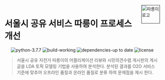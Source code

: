 <a href="">
    <img src="https://mblogthumb-phinf.pstatic.net/MjAxODA1MjdfNiAg/MDAxNTI3NDMzMTAwNDY3.31E3jwLoCUnViDVw4iNmeKaj6xoh6NMeI12JkMOifS4g.tGKVTfudBBpqcRDReEREQ5wTVOlRklJ1UKphn12jZXog.PNG.crush_on_ux/14911977598016.png?type=w800" alt="따릉이 로고" title="따릉이" align="right" height="60" />
</a>

서울시 공유 서비스 따릉이 프로세스 개선
======================

<p align="center">
    <img alt="python-3.7.7" src="https://img.shields.io/badge/python-v3.7+-blue"/>
    <img alt="build-working" src="https://img.shields.io/badge/build-working-brightgreen"/>
    <img alt="dependencies-up to date" src="https://img.shields.io/badge/dependencies-up to date-blueviolet"/>
    <img alt="license" src="https://img.shields.io/github/license/metterian/redbttn-seoul-studio"/>
</p>

<!-- ## Basic Overview -->
> 서울시 공유 자전거 따릉이의 어플리케이션 리뷰와 시민의견수렴 게시판의 게시글을 LDA 토픽 모델링 기법을 사용하여 분석한다. 분석된 결과를 O2O 서비스 기준에 맞추어 오프라인 품질과 온라인 품질로 분류 하여 문제점을 제시 한다.
